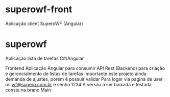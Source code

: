 # superowf-front
Aplicação client SuperoWF (Angular)

# superowf
Aplicação lista de tarefas C#/Angular

Frontend
Aplicação Angular para consumir API Rest (Backend) para criação e gerencialmento de listas de tarefas
Importante este projeto ainda demanda de ajustes, porém é possuir validar 
Para logar via pagina de user os wf@supero.com.br e senha 1234
A versão a ser baixada e testada consta na branc Main
